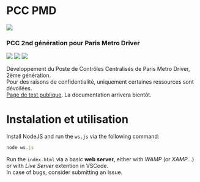 # PCC PMD
<img src="https://img.shields.io/badge/version-alpha%203-informational?style=plastic"> <br>
### PCC 2nd génération pour Paris Metro Driver <br>
<a href="https://github.com/lapatatedouce59/pcc_pmd/commits/master"><img src="https://img.shields.io/github/last-commit/lapatatedouce59/pcc_pmd?style=plastic"></a> <a href="https://github.com/lapatatedouce59/pcc_pmd/issues"><img src="https://img.shields.io/github/issues-raw/lapatatedouce59/pcc_pmd?style=plastic"></a> <a href="https://github.com/lapatatedouce59/pcc_pmd/pulls"><img src="https://img.shields.io/github/issues-pr-raw/lapatatedouce59/pcc_pmd?style=plastic"></a> <br>

Développement du Poste de Contrôles Centralisés de Paris Metro Driver, 2ème génération. <br>
Pour des raisons de confidentialité, uniquement certaines ressources sont dévoilées.<br>
[Page de test publique](https://pmdapp.fr/tools/pccBeta). 
La documentation arrivera bientôt.

# Instalation et utilisation

Install NodeJS and run the `ws.js` via the following command:
```js
node ws.js
```
Run the `index.html` via a basic **web server**, either with *WAMP* (or *XAMP*...) or with *Live Server* extention in VSCode. <br>
In case of bugs, consider submitting an Issue.

``````
